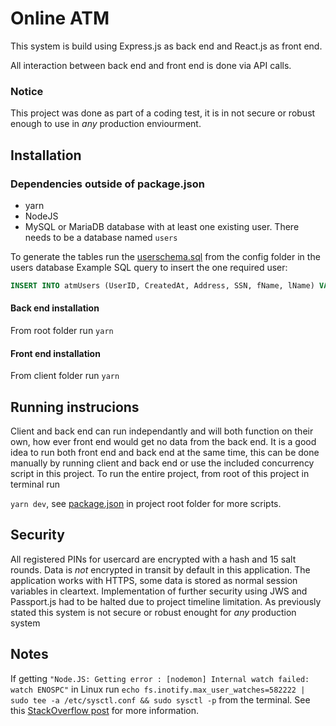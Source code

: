 # Online ATM

This system is build using Express.js as back end and React.js as front end.

All interaction between back end and front end is done via API calls.

### Notice

This project was done as part of a coding test, it is in not secure or robust enough to use in _any_ production enviourment.

## Installation

### Dependencies outside of package.json

- yarn
- NodeJS
- MySQL or MariaDB database with at least one existing user. There needs to be a database named `users`

To generate the tables run the [userschema.sql](./config/userschema.sql)
from the config folder in the users database
Example SQL query to insert the one required user:

```SQL
INSERT INTO atmUsers (UserID, CreatedAt, Address, SSN, fName, lName) VALUES (0,"1991-03-25 10:11:12","Pilestredet 52", 110391387, "Anna", "Sethnes");
```

#### Back end installation

From root folder run `yarn`

#### Front end installation

From client folder run `yarn`

## Running instrucions

Client and back end can run independantly and will both function on their own, how ever front end would get no data from the back end. It is a good idea to run both front end and back end at the same time, this can be done manually by running client and back end or use the included concurrency script in this project. To run the entire project, from root of this project in terminal run

`yarn dev`, see [package.json](./package.json) in project root folder for more scripts.

## Security

All registered PINs for usercard are encrypted with a hash and 15 salt rounds. Data is _not_ encrypted in transit by default in this application. The application works with HTTPS, some data is stored as normal session variables in cleartext. Implementation of further security using JWS and Passport.js had to be halted due to project timeline limitation. As previously stated this system is not secure or robust enought for _any_ production system

## Notes

If getting `"Node.JS: Getting error : [nodemon] Internal watch failed: watch ENOSPC"` in Linux run
`echo fs.inotify.max_user_watches=582222 | sudo tee -a /etc/sysctl.conf && sudo sysctl -p` from the terminal. See this [StackOverflow post](https://stackoverflow.com/questions/34662574/node-js-getting-error-nodemon-internal-watch-failed-watch-enospc) for more information.
